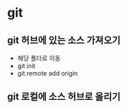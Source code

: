 # git 

## git 허브에 있는 소스 가져오기 

- 해당 폴더로 이동 
- git init
- git remote add origin 

## git 로컬에 소스 허브로 올리기
